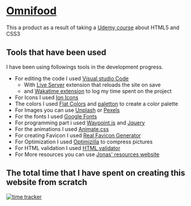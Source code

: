 # [Omnifood](https://zobairq.github.io/omnifood/)

This a product as a result of taking  a [Udemy course](https://www.udemy.com/course/design-and-develop-a-killer-website-with-html5-and-css3/) about HTML5 and CSS3

## Tools that have been used
I have been using followings tools in the development progress.

- For editing the code  I used [Visual studio Code ](https://code.visualstudio.com/)
    * With [Live Server](https://marketplace.visualstudio.com/items?itemName=ritwickdey.LiveServer) extension that reloads the site on save
    * and [Wakatime extension](https://wakatime.com) to log my time spent on the project
- For Icons I used [Ion Icons](https://ionicons.com/)
- The colors I used [Flat Colors](https://flatuicolors.com/) and [paletton](http://paletton.com) to create a color palette
- For Images you can use [Unplash](https://unsplash.com/) or [Pexels](https://www.pexels.com)
- For the fonts I used [Google Fonts](https://fonts.google.com/)
- For programming part i used [Waypoint.js](http://imakewebthings.com/waypoints/) and [Jquery](https://jquery.com/)
- For the animations I used [Animate.css](https://animate.style/)
- For creating Favicon I used [Real Favicon Generator](https://realfavicongenerator.net/)
- For Optimization I used [Optimizilla](https://imagecompressor.com/) to compress pictures
- For HTML validation I used [HTML validator](https://validator.w3.org/)
- For More resources you can use [Jonas' resources website](http://codingheroes.io/resources/)


## The total time that I have spent on creating this website from scratch
[![time tracker](https://wakatime.com/badge/github/ZobairQ/omnifood.svg)](https://wakatime.com/badge/github/ZobairQ/omnifood)